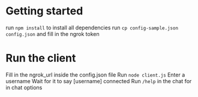 # Getting started
run `npm install` to install all dependencies
run `cp config-sample.json config.json` and fill in the ngrok token

# Run the client
Fill in the ngrok_url inside the config.json file
Run `node client.js`
Enter a username
Wait for it to say [username] connected
Run `/help` in the chat for in chat options
